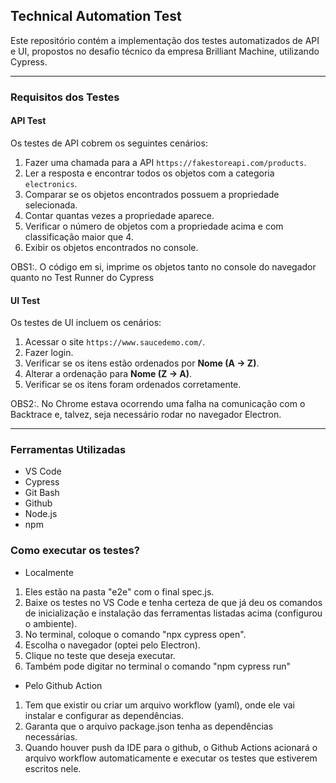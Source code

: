 ## Technical Automation Test

Este repositório contém a implementação dos testes automatizados de API e UI, propostos no desafio técnico da empresa Brilliant Machine, utilizando Cypress. 

---

### **Requisitos dos Testes**

#### **API Test**

Os testes de API cobrem os seguintes cenários:
1. Fazer uma chamada para a API `https://fakestoreapi.com/products`.
2. Ler a resposta e encontrar todos os objetos com a categoria `electronics`.
3. Comparar se os objetos encontrados possuem a propriedade selecionada.
4. Contar quantas vezes a propriedade aparece.
5. Verificar o número de objetos com a propriedade acima e com classificação maior que 4.
6. Exibir os objetos encontrados no console.

OBS1:. O código em si, imprime os objetos tanto no console do navegador quanto no Test Runner do Cypress

#### **UI Test**

Os testes de UI incluem os cenários:

1. Acessar o site `https://www.saucedemo.com/`.
2. Fazer login.
3. Verificar se os itens estão ordenados por **Nome (A -> Z)**.
4. Alterar a ordenação para **Nome (Z -> A)**.
5. Verificar se os itens foram ordenados corretamente.

OBS2:. No Chrome estava ocorrendo uma falha na comunicação com o Backtrace e, talvez, seja necessário rodar no navegador Electron.

---

### **Ferramentas Utilizadas**

- VS Code
- Cypress
- Git Bash
- Github
- Node.js
- npm

### **Como executar os testes?**

- Localmente

1. Eles estão na pasta "e2e" com o final spec.js.
2. Baixe os testes no VS Code e tenha certeza de que já deu os comandos de inicialização e instalação das ferramentas listadas acima (configurou o ambiente).
3. No terminal, coloque o comando "npx cypress open".
4. Escolha o navegador (optei pelo Electron).
5. Clique no teste que deseja executar.
6. Também pode digitar no terminal o comando "npm cypress run"

- Pelo Github Action

1. Tem que existir ou criar um arquivo workflow (yaml), onde ele vai instalar e configurar as dependências.
2. Garanta que o arquivo package.json tenha as dependências necessárias.
3. Quando houver push da IDE para o github, o Github Actions acionará o arquivo workflow automaticamente e executar os testes que estiverem escritos nele.
